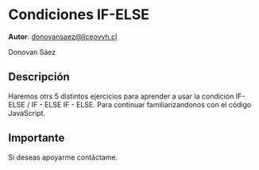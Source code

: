 # Condiciones IF-ELSE

**Autor**: donovansaez@liceovvh.cl

Donovan Sáez

## Descripción
Haremos otrs 5 distintos ejercicios para aprender a usar la condición IF-ELSE / IF - ELSE IF - ELSE. Para continuar familiarizandonos con el código JavaScript.

## Importante
Si deseas apoyarme contáctame.